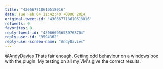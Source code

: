```yaml
---
title: "430667718610518016"
date: Tue Feb 04 11:42:40 +0000 2014
original-tweet-id: "430667718610518016"
retweets: 0
favorites: 0
reply-tweet-id: "430666956589768704"
reply-user-id: "9594362"
reply-user-screen-name: "AndyDavies"
---
```

<a href="https://twitter.com/AndyDavies">@AndyDavies</a> Thats fair enough. Getting odd behaviour on a windows box with the plugin. My testing on all my VM's give the correct results.
